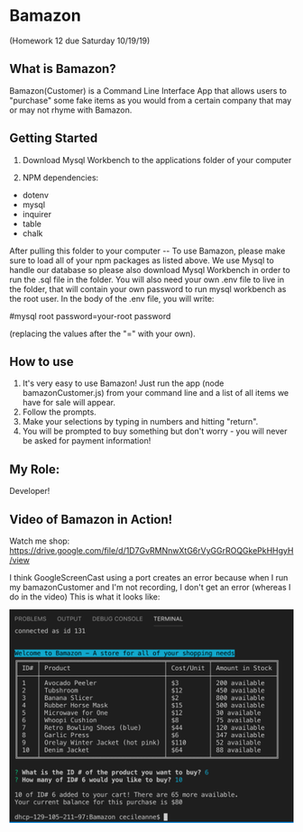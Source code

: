# Bamazon

(Homework 12 due Saturday 10/19/19)

## What is Bamazon?

Bamazon(Customer) is a Command Line Interface App that allows users to "purchase" some fake items as you would from a certain company that may or may not rhyme with Bamazon.

## Getting Started

1. Download Mysql Workbench to the applications folder of your computer

2. NPM dependencies:

- dotenv
- mysql
- inquirer
- table
- chalk

After pulling this folder to your computer -- To use Bamazon, please make sure to load all of your npm packages as listed above. We use Mysql to handle our database so please also download Mysql Workbench in order to run the .sql file in the folder. You will also need your own .env file to live in the folder, that will contain your own password to run mysql workbench as the root user. In the body of the .env file, you will write:

#mysql root
password=your-root password

(replacing the values after the "=" with your own).

## How to use

1. It's very easy to use Bamazon! Just run the app (node bamazonCustomer.js) from your command line and a list of all items we have for sale will appear.
2. Follow the prompts.
3. Make your selections by typing in numbers and hitting "return".
4. You will be prompted to buy something but don't worry - you will never be asked for payment information!

## My Role:

Developer!

## Video of Bamazon in Action!

Watch me shop:
https://drive.google.com/file/d/1D7GvRMNnwXtG6rVyGGrROQGkePkHHgyH/view

I think GoogleScreenCast using a port creates an error because when I run my bamazonCustomer and I'm not recording, I don't get an error (whereas I do in the video) This is what it looks like:

![screenshot of final bamazon purchase](/images/bamazonResultScreenShot.png)

<!-- LINK TO VIDEO -->
